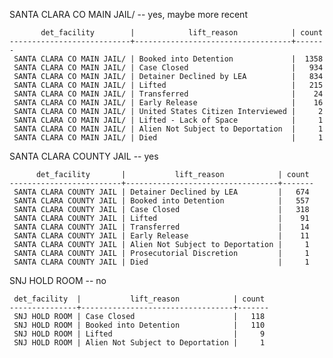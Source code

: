 SANTA CLARA CO MAIN JAIL/ -- yes, maybe more recent

           det_facility        |            lift_reason            | count
    ---------------------------+-----------------------------------+-------
     SANTA CLARA CO MAIN JAIL/ | Booked into Detention             |  1358
     SANTA CLARA CO MAIN JAIL/ | Case Closed                       |   934
     SANTA CLARA CO MAIN JAIL/ | Detainer Declined by LEA          |   834
     SANTA CLARA CO MAIN JAIL/ | Lifted                            |   215
     SANTA CLARA CO MAIN JAIL/ | Transferred                       |    24
     SANTA CLARA CO MAIN JAIL/ | Early Release                     |    16
     SANTA CLARA CO MAIN JAIL/ | United States Citizen Interviewed |     2
     SANTA CLARA CO MAIN JAIL/ | Lifted - Lack of Space            |     1
     SANTA CLARA CO MAIN JAIL/ | Alien Not Subject to Deportation  |     1
     SANTA CLARA CO MAIN JAIL/ | Died                              |     1

SANTA CLARA COUNTY JAIL -- yes

          det_facility       |           lift_reason            | count
    -------------------------+----------------------------------+-------
     SANTA CLARA COUNTY JAIL | Detainer Declined by LEA         |   674
     SANTA CLARA COUNTY JAIL | Booked into Detention            |   557
     SANTA CLARA COUNTY JAIL | Case Closed                      |   318
     SANTA CLARA COUNTY JAIL | Lifted                           |    91
     SANTA CLARA COUNTY JAIL | Transferred                      |    14
     SANTA CLARA COUNTY JAIL | Early Release                    |    11
     SANTA CLARA COUNTY JAIL | Alien Not Subject to Deportation |     1
     SANTA CLARA COUNTY JAIL | Prosecutorial Discretion         |     1
     SANTA CLARA COUNTY JAIL | Died                             |     1

SNJ HOLD ROOM -- no

     det_facility  |           lift_reason            | count
    ---------------+----------------------------------+-------
     SNJ HOLD ROOM | Case Closed                      |   118
     SNJ HOLD ROOM | Booked into Detention            |   110
     SNJ HOLD ROOM | Lifted                           |     9
     SNJ HOLD ROOM | Alien Not Subject to Deportation |     1
